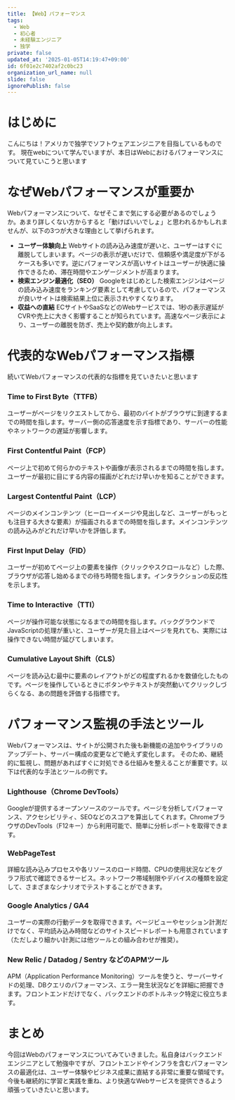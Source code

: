 ```yaml
---
title: 【Web】パフォーマンス
tags:
  - Web
  - 初心者
  - 未経験エンジニア
  - 独学
private: false
updated_at: '2025-01-05T14:19:47+09:00'
id: 6f01e2c7402af2c0bc23
organization_url_name: null
slide: false
ignorePublish: false
---
```

# はじめに
こんにちは！アメリカで独学でソフトウェアエンジニアを目指しているものです。
現在webについて学んでいますが、本日はWebにおけるパフォーマンスについて見ていこうと思います

# なぜWebパフォーマンスが重要か
Webパフォーマンスについて、なぜそこまで気にする必要があるのでしょうか。あまり詳しくない方からすると「動けばいいでしょ」と思われるかもしれませんが、以下の3つが大きな理由として挙げられます。
* **ユーザー体験向上**
Webサイトの読み込み速度が遅いと、ユーザーはすぐに離脱してしまいます。ページの表示が遅いだけで、信頼感や満足度が下がるケースも多いです。逆にパフォーマンスが高いサイトはユーザーが快適に操作できるため、滞在時間やエンゲージメントが高まります。
* **検索エンジン最適化（SEO）**
Googleをはじめとした検索エンジンはページの読み込み速度をランキング要素として考慮しているので、パフォーマンスが良いサイトは検索結果上位に表示されやすくなります。
* **収益への直結**
ECサイトやSaaSなどのWebサービスでは、1秒の表示遅延がCVRや売上に大きく影響することが知られています。高速なページ表示により、ユーザーの離脱を防ぎ、売上や契約数が向上します。

# 代表的なWebパフォーマンス指標
続いてWebパフォーマンスの代表的な指標を見ていきたいと思います
### Time to First Byte（TTFB）
ユーザーがページをリクエストしてから、最初のバイトがブラウザに到達するまでの時間を指します。サーバー側の応答速度を示す指標であり、サーバーの性能やネットワークの遅延が影響します。

### First Contentful Paint（FCP）
ページ上で初めて何らかのテキストや画像が表示されるまでの時間を指します。ユーザーが最初に目にする内容の描画がどれだけ早いかを知ることができます。

### Largest Contentful Paint（LCP）
ページのメインコンテンツ（ヒーローイメージや見出しなど、ユーザーがもっとも注目する大きな要素）が描画されるまでの時間を指します。メインコンテンツの読み込みがどれだけ早いかを評価します。

### First Input Delay（FID）
ユーザーが初めてページ上の要素を操作（クリックやスクロールなど）した際、ブラウザが応答し始めるまでの待ち時間を指します。インタラクションの反応性を示します。

### Time to Interactive（TTI）
ページが操作可能な状態になるまでの時間を指します。バックグラウンドでJavaScriptの処理が重いと、ユーザーが見た目上はページを見れても、実際には操作できない時間が延びてしまいます。
### Cumulative Layout Shift（CLS）
ページを読み込む最中に要素のレイアウトがどの程度ずれるかを数値化したものです。ページを操作しているときにボタンやテキストが突然動いてクリックしづらくなる、あの問題を評価する指標です。

# パフォーマンス監視の手法とツール
Webパフォーマンスは、サイトが公開された後も新機能の追加やライブラリのアップデート、サーバー構成の変更などで絶えず変化します。
そのため、継続的に監視し、問題があればすぐに対処できる仕組みを整えることが重要です。以下は代表的な手法とツールの例です。

### Lighthouse（Chrome DevTools）
Googleが提供するオープンソースのツールです。ページを分析してパフォーマンス、アクセシビリティ、SEOなどのスコアを算出してくれます。ChromeブラウザのDevTools（F12キー）から利用可能で、簡単に分析レポートを取得できます。

### WebPageTest
詳細な読み込みプロセスや各リソースのロード時間、CPUの使用状況などをグラフ形式で確認できるサービス。ネットワーク帯域制限やデバイスの種類を設定して、さまざまなシナリオでテストすることができます。

### Google Analytics / GA4
ユーザーの実際の行動データを取得できます。ページビューやセッション計測だけでなく、平均読み込み時間などのサイトスピードレポートも用意されています（ただしより細かい計測には他ツールとの組み合わせが推奨）。

### New Relic / Datadog / Sentry などのAPMツール
APM（Application Performance Monitoring）ツールを使うと、サーバーサイドの処理、DBクエリのパフォーマンス、エラー発生状況などを詳細に把握できます。フロントエンドだけでなく、バックエンドのボトルネック特定に役立ちます。

# まとめ
今回はWebのパフォーマンスについてみていきました。私自身はバックエンドエンジニアとして勉強中ですが、フロントエンドやインフラを含むパフォーマンスの最適化は、ユーザー体験やビジネス成果に直結する非常に重要な領域です。
今後も継続的に学習と実践を重ね、より快適なWebサービスを提供できるよう頑張っていきたいと思います。
